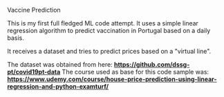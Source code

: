 Vaccine Prediction

This is my first full fledged ML code attempt.
It uses a simple linear regression algorithm to predict vaccination in Portugal based on a daily basis.

It receives a dataset and tries to predict prices based on a "virtual line".

The dataset was obtained from here: **https://github.com/dssg-pt/covid19pt-data**
The course used as base for this code sample was:
**https://www.udemy.com/course/house-price-prediction-using-linear-regression-and-python-examturf/**
